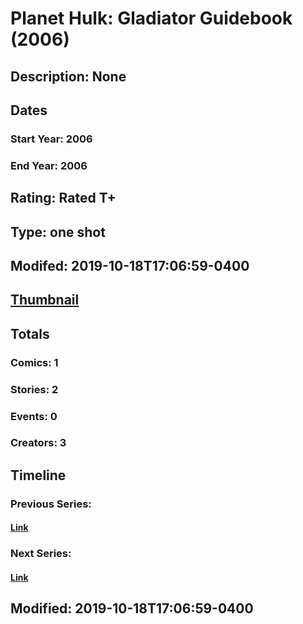 # Planet Hulk: Gladiator Guidebook (2006)
## Description: None
## Dates
### Start Year: 2006
### End Year: 2006
## Rating: Rated T+
## Type: one shot
## Modifed: 2019-10-18T17:06:59-0400
## [Thumbnail](http://i.annihil.us/u/prod/marvel/i/mg/b/b0/4bc31b04cdb68.jpg)
## Totals
### Comics: 1
### Stories: 2
### Events: 0
### Creators: 3
## Timeline
### Previous Series: 
#### [Link]()
### Next Series: 
#### [Link]()
## Modified: 2019-10-18T17:06:59-0400